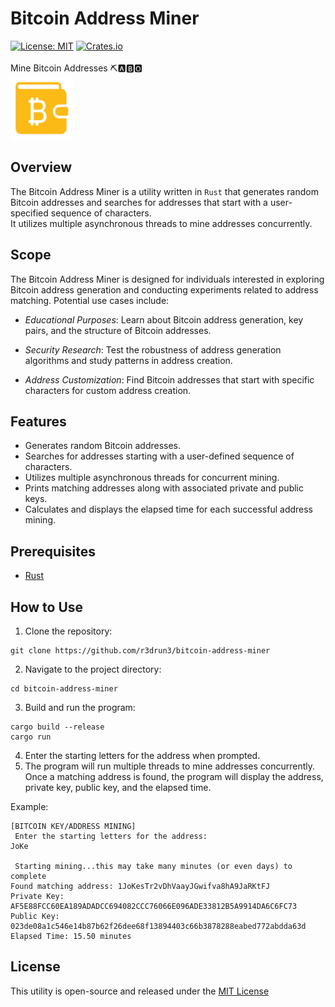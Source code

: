 # Bitcoin Address Miner
[![License: MIT](https://img.shields.io/badge/License-MIT-yellow.svg)](https://opensource.org/licenses/MIT)  [![Crates.io](https://img.shields.io/crates/v/bitcoin_address_miner.svg)](https://crates.io/crates/bitcoin_address_miner)  
<br />
Mine Bitcoin Addresses ⛏️🅰️🅱️🅾️  
<img src="images/btc-address.png" width="100" height="100">

## Overview

The Bitcoin Address Miner is a utility written in `Rust` that generates random Bitcoin addresses and searches for addresses that start with a user-specified sequence of characters.  
It utilizes multiple asynchronous threads to mine addresses concurrently.

## Scope
The Bitcoin Address Miner is designed for individuals interested in exploring Bitcoin address generation and conducting experiments related to address matching.   Potential use cases include:

- *Educational Purposes*: Learn about Bitcoin address generation, key pairs, and the structure of Bitcoin addresses.

- *Security Research*: Test the robustness of address generation algorithms and study patterns in address creation.

- *Address Customization*: Find Bitcoin addresses that start with specific characters for custom address creation.

## Features
- Generates random Bitcoin addresses.
- Searches for addresses starting with a user-defined sequence of characters.
- Utilizes multiple asynchronous threads for concurrent mining.
- Prints matching addresses along with associated private and public keys.
- Calculates and displays the elapsed time for each successful address mining.
## Prerequisites 
- [Rust](https://www.rust-lang.org/) 


## How to Use 
1. Clone the repository:

```console
git clone https://github.com/r3drun3/bitcoin-address-miner
``` 
2. Navigate to the project directory:

```console
cd bitcoin-address-miner
``` 
3. Build and run the program:

```console
cargo build --release
cargo run
``` 
4. Enter the starting letters for the address when prompted. 
5. The program will run multiple threads to mine addresses concurrently.  
   Once a matching address is found, the program will display the address, private key, public key, and the elapsed time.  

Example:  
```console
[BITCOIN KEY/ADDRESS MINING] 
 Enter the starting letters for the address: 
JoKe

 Starting mining...this may take many minutes (or even days) to complete
Found matching address: 1JoKesTr2vDhVaayJGwifva8hA9JaRKtFJ
Private Key: AF5E88FCC60EA189ADADCC694082CCC76066E096ADE33812B5A9914DA6C6FC73
Public Key: 023de08a1c546e14b87b62f26dee68f13894403c66b3878288eabed772abdda63d
Elapsed Time: 15.50 minutes
```  


## License

This utility is open-source and released under the [MIT License](https://github.com/R3DRUN3/bitcoin-address-miner/blob/main/LICENSE)